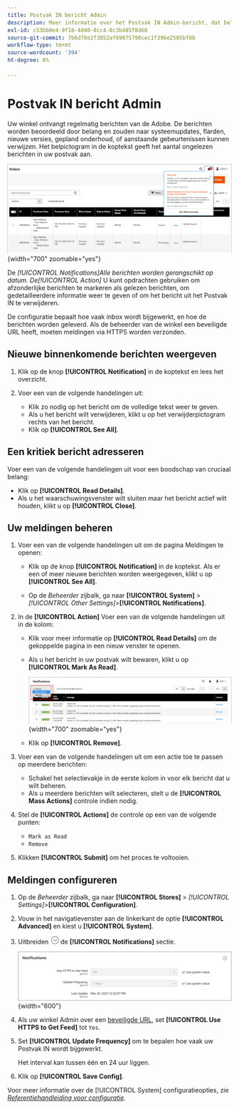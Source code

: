 ```yaml
---
title: Postvak IN bericht Admin
description: Meer informatie over het Postvak IN Admin-bericht, dat belangrijke en nuttige berichten van de Adobe en van de [!DNL Commerce] systeem.
exl-id: c53bb0e4-9f18-4d40-8cc4-8c3b485f8d68
source-git-commit: 7b6d70e2f3052af69075790cec1f396e2505bf8b
workflow-type: tm+mt
source-wordcount: '394'
ht-degree: 0%

---
```


# Postvak IN bericht Admin

Uw winkel ontvangt regelmatig berichten van de Adobe. De berichten worden beoordeeld door belang en zouden naar systeemupdates, flarden, nieuwe versies, gepland onderhoud, of aanstaande gebeurtenissen kunnen verwijzen. Het belpictogram in de koptekst geeft het aantal ongelezen berichten in uw postvak aan.

![Admin - binnenkomende berichten](./assets/admin-inbox-summary.png){width="700" zoomable="yes"}

De _[!UICONTROL Notifications]_Alle berichten worden gerangschikt op datum. De_[!UICONTROL Action]_ U kunt opdrachten gebruiken om afzonderlijke berichten te markeren als gelezen berichten, om gedetailleerdere informatie weer te geven of om het bericht uit het Postvak IN te verwijderen.

De configuratie bepaalt hoe vaak inbox wordt bijgewerkt, en hoe de berichten worden geleverd. Als de beheerder van de winkel een beveiligde URL heeft, moeten meldingen via HTTPS worden verzonden.

## Nieuwe binnenkomende berichten weergeven

1. Klik op de knop **[!UICONTROL Notification]** in de koptekst en lees het overzicht.

1. Voer een van de volgende handelingen uit:

   - Klik zo nodig op het bericht om de volledige tekst weer te geven.
   - Als u het bericht wilt verwijderen, klikt u op het verwijderpictogram rechts van het bericht.
   - Klik op **[!UICONTROL See All]**.

## Een kritiek bericht adresseren

Voer een van de volgende handelingen uit voor een boodschap van cruciaal belang:

- Klik op **[!UICONTROL Read Details]**.
- Als u het waarschuwingsvenster wilt sluiten maar het bericht actief wilt houden, klikt u op **[!UICONTROL Close]**.

## Uw meldingen beheren

1. Voer een van de volgende handelingen uit om de pagina Meldingen te openen:

   - Klik op de knop **[!UICONTROL Notification]** in de koptekst. Als er een of meer nieuwe berichten worden weergegeven, klikt u op **[!UICONTROL See All]**.

   - Op de _Beheerder_ zijbalk, ga naar **[!UICONTROL System]** > _[!UICONTROL Other Settings]_>**[!UICONTROL Notifications]**.

1. In de **[!UICONTROL Action]** Voer een van de volgende handelingen uit in de kolom:

   - Klik voor meer informatie op **[!UICONTROL Read Details]** om de gekoppelde pagina in een nieuw venster te openen.

   - Als u het bericht in uw postvak wilt bewaren, klikt u op **[!UICONTROL Mark As Read]**.

     ![Admin - Geselecteerde meldingen markeren als gelezen](./assets/admin-notifications-mark-as-read.png){width="700" zoomable="yes"}

   - Klik op **[!UICONTROL Remove]**.

1. Voer een van de volgende handelingen uit om een actie toe te passen op meerdere berichten:

   - Schakel het selectievakje in de eerste kolom in voor elk bericht dat u wilt beheren.
   - Als u meerdere berichten wilt selecteren, stelt u de **[!UICONTROL Mass Actions]** controle indien nodig.

1. Stel de **[!UICONTROL Actions]** de controle op een van de volgende punten:

   - `Mark as Read`
   - `Remove`

1. Klikken **[!UICONTROL Submit]** om het proces te voltooien.

## Meldingen configureren

1. Op de _Beheerder_ zijbalk, ga naar **[!UICONTROL Stores]** > _[!UICONTROL Settings]_>**[!UICONTROL Configuration]**.

1. Vouw in het navigatievenster aan de linkerkant de optie **[!UICONTROL Advanced]** en kiest u **[!UICONTROL System]**.

1. Uitbreiden ![Expansiekiezer](../assets/icon-display-expand.png)de **[!UICONTROL Notifications]** sectie.

   ![Configuratie van meldingen](./assets/system-notifications.png){width="600"}

1. Als uw winkel Admin over een [beveiligde URL](../stores-purchase/store-urls.md), set **[!UICONTROL Use HTTPS to Get Feed]** tot `Yes`.

1. Set **[!UICONTROL Update Frequency]** om te bepalen hoe vaak uw Postvak IN wordt bijgewerkt.

   Het interval kan tussen één en 24 uur liggen.

1. Klik op **[!UICONTROL Save Config]**.

Voor meer informatie over de [!UICONTROL System] configuratieopties, zie [_Referentiehandleiding voor configuratie_](../configuration-reference/advanced/system.md).
